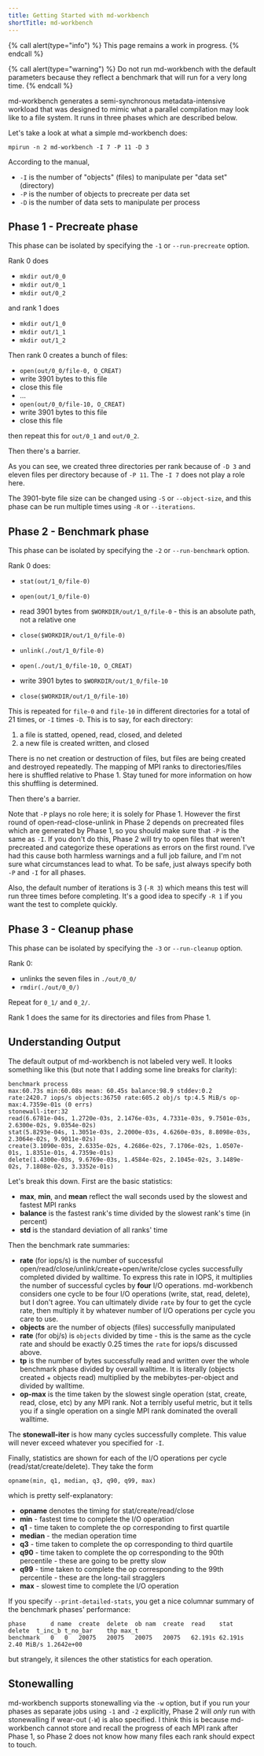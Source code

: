 ```yaml
---
title: Getting Started with md-workbench
shortTitle: md-workbench
---
```


{% call alert(type="info") %}
This page remains a work in progress.
{% endcall %}

{% call alert(type="warning") %}
Do not run md-workbench with the default parameters because they reflect a
benchmark that will run for a very long time.
{% endcall %}

md-workbench generates a semi-synchronous metadata-intensive workload that was
designed to mimic what a parallel compilation may look like to a file system.
It runs in three phases which are described below.

Let's take a look at what a simple md-workbench does:

    mpirun -n 2 md-workbench -I 7 -P 11 -D 3

According to the manual,

- `-I` is the number of "objects" (files) to manipulate per "data set" (directory)
- `-P` is the number of objects to precreate per data set
- `-D` is the number of data sets to manipulate per process

## Phase 1 - Precreate phase

This phase can be isolated by specifying the `-1` or `--run-precreate` option.

Rank 0 does

- `mkdir out/0_0`
- `mkdir out/0_1`
- `mkdir out/0_2`

and rank 1 does

- `mkdir out/1_0`
- `mkdir out/1_1`
- `mkdir out/1_2`

Then rank 0 creates a bunch of files:

- `open(out/0_0/file-0, O_CREAT)`
- write 3901 bytes to this file
- close this file
- ...
- `open(out/0_0/file-10, O_CREAT)`
- write 3901 bytes to this file
- close this file

then repeat this for `out/0_1` and `out/0_2`.

Then there's a barrier.

As you can see, we created three directories per rank because of `-D 3` and
eleven files per directory because of `-P 11`.  The `-I 7` does not play a role
here.

The 3901-byte file size can be changed using `-S` or `--object-size`, and this
phase can be run multiple times using `-R` or `--iterations`.

## Phase 2 - Benchmark phase

This phase can be isolated by specifying the `-2` or `--run-benchmark` option.

Rank 0 does:

- `stat(out/1_0/file-0)`
- `open(out/1_0/file-0)`
- read 3901 bytes from `$WORKDIR/out/1_0/file-0` - this is an absolute path,
  not a relative one
- `close($WORKDIR/out/1_0/file-0)`
- `unlink(./out/1_0/file-0)`

- `open(./out/1_0/file-10, O_CREAT)`
- write 3901 bytes to `$WORKDIR/out/1_0/file-10`
- `close($WORKDIR/out/1_0/file-10)`

This is repeated for `file-0` and `file-10` in different directories for a total
of 21 times, or `-I` times `-D`.  This is to say, for each directory:

1. a file is statted, opened, read, closed, and deleted
2. a new file is created written, and closed

There is no net creation or destruction of files, but files are being created
and destroyed repeatedly.  The mapping of MPI ranks to directories/files here is
shuffled relative to Phase 1.  Stay tuned for more information on how this
shuffling is determined.

Then there's a barrier.

Note that `-P` plays no role here; it is solely for Phase 1.  However the first
round of open-read-close-unlink in Phase 2 depends on precreated files which are
generated by Phase 1, so you should make sure that `-P` is the same as `-I`.  If
you don't do this, Phase 2 will try to open files that weren't precreated and
categorize these operations as errors on the first round.  I've had this cause
both harmless warnings and a full job failure, and I'm not sure what
circumstances lead to what.  To be safe, just always specify both `-P` and `-I`
for all phases.

Also, the default number of iterations is 3 (`-R 3`) which means this test
will run three times before completing.  It's a good idea to specify `-R 1` if
you want the test to complete quickly.

## Phase 3 - Cleanup phase

This phase can be isolated by specifying the `-3` or `--run-cleanup` option.

Rank 0:

- unlinks the seven files in `./out/0_0/`
- `rmdir(./out/0_0/)`

Repeat for `0_1/` and `0_2/`.

Rank 1 does the same for its directories and files from Phase 1.

## Understanding Output

The default output of md-workbench is not labeled very well.  It looks something
like this (but note that I adding some line breaks for clarity):

```
benchmark process
max:60.73s min:60.08s mean: 60.45s balance:98.9 stddev:0.2
rate:2420.7 iops/s objects:36750 rate:605.2 obj/s tp:4.5 MiB/s op-max:4.7359e-01s (0 errs)
stonewall-iter:32
read(6.6781e-04s, 1.2720e-03s, 2.1476e-03s, 4.7331e-03s, 9.7501e-03s, 2.6300e-02s, 9.0354e-02s)
stat(5.8293e-04s, 1.3051e-03s, 2.2000e-03s, 4.6260e-03s, 8.8098e-03s, 2.3064e-02s, 9.9011e-02s)
create(3.1090e-03s, 2.6335e-02s, 4.2686e-02s, 7.1706e-02s, 1.0507e-01s, 1.8351e-01s, 4.7359e-01s)
delete(1.4300e-03s, 9.6769e-03s, 1.4584e-02s, 2.1045e-02s, 3.1489e-02s, 7.1808e-02s, 3.3352e-01s)
```

Let's break this down.  First are the basic statistics:

- **max**, **min**, and **mean** reflect the wall seconds used by the slowest and fastest MPI ranks
- **balance** is the fastest rank's time divided by the slowest rank's time (in percent)
- **std** is the standard deviation of all ranks' time

Then the benchmark rate summaries:

- **rate** (for iops/s) is the number of successful open/read/close/unlink/create+open/write/close
  cycles successfully completed divided by walltime.  To express this rate in
  IOPS, it multiplies the number of successful cycles by **four** I/O
  operations.  md-workbench considers one cycle to be four I/O operations
  (write, stat, read, delete), but I don't agree.  You can ultimately divide
  `rate` by four to get the cycle rate, then multiply it by whatever number of
  I/O operations per cycle you care to use.  
- **objects** are the number of objects (files) successfully manipulated
- **rate** (for obj/s) is `objects` divided by time - this is the same as the
  cycle rate and should be exactly 0.25 times the `rate` for iops/s discussed
  above.
- **tp** is the number of bytes successfully read and written over the whole
  benchmark phase divided by overall walltime.  It is literally (objects created
  \+ objects read) multiplied by the mebibytes-per-object and divided by
  walltime.
- **op-max** is the time taken by the slowest single operation (stat, create,
  read, close, etc) by any MPI rank.  Not a terribly useful metric, but it tells
  you if a single operation on a single MPI rank dominated the overall walltime.

The **stonewall-iter** is how many cycles successfully complete.  This value will
never exceed whatever you specified for `-I`.

Finally, statistics are shown for each of the I/O operations per cycle
(read/stat/create/delete).  They take the form

```
opname(min, q1, median, q3, q90, q99, max)
```

which is pretty self-explanatory:

- **opname** denotes the timing for stat/create/read/close
- **min** - fastest time to complete the I/O operation
- **q1** - time taken to complete the op corresponding to first quartile
- **median** - the median operation time
- **q3** - time taken to complete the op corresponding to third quartile
- **q90** - time taken to complete the op corresponding to the 90th percentile - these are going to be pretty slow
- **q99** - time taken to complete the op corresponding to the 99th percentile - these are the long-tail stragglers
- **max** - slowest time to complete the I/O operation

If you specify `--print-detailed-stats`, you get a nice columnar summary of the
benchmark phases' performance:

```
phase       d name  create  delete  ob nam  create  read    stat    delete  t_inc_b t_no_bar    thp max_t
benchmark   0   0   20075   20075   20075   20075   62.191s 62.191s 2.40 MiB/s 1.2642e+00
```

but strangely, it silences the other statistics for each operation.

## Stonewalling

md-workbench supports stonewalling via the `-w` option, but if you run your
phases as separate jobs using `-1` and `-2` explicitly, Phase 2 will _only_ run
with stonewalling if wear-out (`-W`) is also specified.  I think this is because
md-workbench cannot store and recall the progress of each MPI rank after Phase
1, so Phase 2 does not know how many files each rank should expect to touch.
